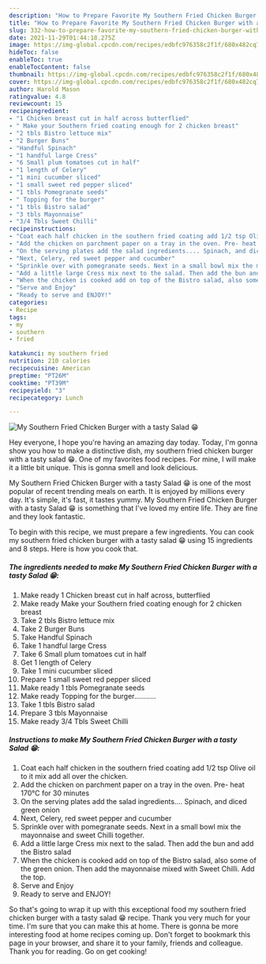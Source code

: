```yaml
---
description: "How to Prepare Favorite My Southern Fried Chicken Burger with a tasty Salad 😁"
title: "How to Prepare Favorite My Southern Fried Chicken Burger with a tasty Salad 😁"
slug: 332-how-to-prepare-favorite-my-southern-fried-chicken-burger-with-a-tasty-salad
date: 2021-11-29T01:44:18.275Z
image: https://img-global.cpcdn.com/recipes/edbfc976358c2f1f/680x482cq70/my-southern-fried-chicken-burger-with-a-tasty-salad-recipe-main-photo.jpg
hideToc: false
enableToc: true
enableTocContent: false
thumbnail: https://img-global.cpcdn.com/recipes/edbfc976358c2f1f/680x482cq70/my-southern-fried-chicken-burger-with-a-tasty-salad-recipe-main-photo.jpg
cover: https://img-global.cpcdn.com/recipes/edbfc976358c2f1f/680x482cq70/my-southern-fried-chicken-burger-with-a-tasty-salad-recipe-main-photo.jpg
author: Harold Mason
ratingvalue: 4.8
reviewcount: 15
recipeingredient:
- "1 Chicken breast cut in half across butterflied"
- " Make your Southern fried coating enough for 2 chicken breast"
- "2 tbls Bistro lettuce mix"
- "2 Burger Buns"
- "Handful Spinach"
- "1 handful large Cress"
- "6 Small plum tomatoes cut in half"
- "1 length of Celery"
- "1 mini cucumber sliced"
- "1 small sweet red pepper sliced"
- "1 tbls Pomegranate seeds"
- " Topping for the burger"
- "1 tbls Bistro salad"
- "3 tbls Mayonnaise"
- "3/4 Tbls Sweet Chilli"
recipeinstructions:
- "Coat each half chicken in the southern fried coating add 1/2 tsp Olive oil to it mix add all over the chicken."
- "Add the chicken on parchment paper on a tray in the oven. Pre- heat 170°C for 30 minutes"
- "On the serving plates add the salad ingredients.... Spinach, and diced green onion"
- "Next, Celery, red sweet pepper and cucumber"
- "Sprinkle over with pomegranate seeds. Next in a small bowl mix the mayonnaise and sweet Chilli together."
- "Add a little large Cress mix next to the salad. Then add the bun and add the Bistro salad"
- "When the chicken is cooked add on top of the Bistro salad, also some of the green onion. Then add the mayonnaise mixed with Sweet Chilli. Add the top."
- "Serve and Enjoy"
- "Ready to serve and ENJOY!"
categories:
- Recipe
tags:
- my
- southern
- fried

katakunci: my southern fried 
nutrition: 210 calories
recipecuisine: American
preptime: "PT26M"
cooktime: "PT39M"
recipeyield: "3"
recipecategory: Lunch

---
```



![My Southern Fried Chicken Burger with a tasty Salad 😁](https://img-global.cpcdn.com/recipes/edbfc976358c2f1f/680x482cq70/my-southern-fried-chicken-burger-with-a-tasty-salad-recipe-main-photo.jpg)

Hey everyone, I hope you're having an amazing day today. Today, I'm gonna show you how to make a distinctive dish, my southern fried chicken burger with a tasty salad 😁. One of my favorites food recipes. For mine, I will make it a little bit unique. This is gonna smell and look delicious.

My Southern Fried Chicken Burger with a tasty Salad 😁 is one of the most popular of recent trending meals on earth. It is enjoyed by millions every day. It's simple, it's fast, it tastes yummy. My Southern Fried Chicken Burger with a tasty Salad 😁 is something that I've loved my entire life. They are fine and they look fantastic.




To begin with this recipe, we must prepare a few ingredients. You can cook my southern fried chicken burger with a tasty salad 😁 using 15 ingredients and 8 steps. Here is how you cook that.

<!--inarticleads1-->

##### The ingredients needed to make My Southern Fried Chicken Burger with a tasty Salad 😁:

1. Make ready 1 Chicken breast cut in half across, butterflied
1. Make ready  Make your Southern fried coating enough for 2 chicken breast
1. Take 2 tbls Bistro lettuce mix
1. Take 2 Burger Buns
1. Take Handful Spinach
1. Take 1 handful large Cress
1. Take 6 Small plum tomatoes cut in half
1. Get 1 length of Celery
1. Take 1 mini cucumber sliced
1. Prepare 1 small sweet red pepper sliced
1. Make ready 1 tbls Pomegranate seeds
1. Make ready  Topping for the burger...........
1. Take 1 tbls Bistro salad
1. Prepare 3 tbls Mayonnaise
1. Make ready 3/4 Tbls Sweet Chilli




<!--inarticleads2-->

##### Instructions to make My Southern Fried Chicken Burger with a tasty Salad 😁:

1. Coat each half chicken in the southern fried coating add 1/2 tsp Olive oil to it mix add all over the chicken.
1. Add the chicken on parchment paper on a tray in the oven. Pre- heat 170°C for 30 minutes
1. On the serving plates add the salad ingredients.... Spinach, and diced green onion
1. Next, Celery, red sweet pepper and cucumber
1. Sprinkle over with pomegranate seeds. Next in a small bowl mix the mayonnaise and sweet Chilli together.
1. Add a little large Cress mix next to the salad. Then add the bun and add the Bistro salad
1. When the chicken is cooked add on top of the Bistro salad, also some of the green onion. Then add the mayonnaise mixed with Sweet Chilli. Add the top.
1. Serve and Enjoy
1. Ready to serve and ENJOY!



So that's going to wrap it up with this exceptional food my southern fried chicken burger with a tasty salad 😁 recipe. Thank you very much for your time. I'm sure that you can make this at home. There is gonna be more interesting food at home recipes coming up. Don't forget to bookmark this page in your browser, and share it to your family, friends and colleague. Thank you for reading. Go on get cooking!
